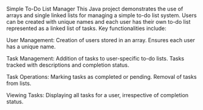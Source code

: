 Simple To-Do List Manager
This Java project demonstrates the use of arrays and single linked lists for managing a simple to-do list system. 
Users can be created with unique names and each user has their own to-do list represented as a linked list of tasks. 
Key functionalities include:

User Management:
Creation of users stored in an array.
Ensures each user has a unique name.

Task Management:
Addition of tasks to user-specific to-do lists.
Tasks tracked with descriptions and completion status.

Task Operations:
Marking tasks as completed or pending.
Removal of tasks from lists.

Viewing Tasks:
Displaying all tasks for a user, irrespective of completion status.
